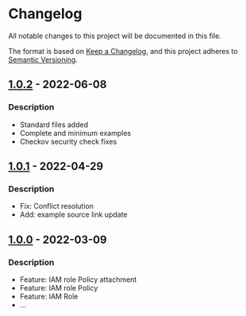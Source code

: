 # Changelog
All notable changes to this project will be documented in this file.

The format is based on [Keep a Changelog](https://keepachangelog.com/en/1.0.0/),
and this project adheres to [Semantic Versioning](https://semver.org/spec/v2.0.0.html).

## [1.0.2] - 2022-06-08
### Description
- Standard files added
- Complete and minimum examples
- Checkov security check fixes

## [1.0.1] - 2022-04-29
### Description
- Fix: Conflict resolution
- Add: example source link update

## [1.0.0] - 2022-03-09
### Description
- Feature: IAM role Policy attachment
- Feature: IAM role Policy
- Feature: IAM Role
- ...


[1.0.2]: https://github.com/boldlink/terraform-aws-iam-role/releases/tag/1.0.2

[1.0.1]: https://github.com/boldlink/terraform-aws-iam-role/releases/tag/1.0.1

[1.0.0]: https://github.com/boldlink/terraform-aws-iam-role/releases/tag/1.0.0
